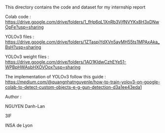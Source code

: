 This directory contains the code and dataset for my internship report 

Colab code :
https://drive.google.com/drive/folders/1_fHp6qL1XnRb3VjfNVYKx8H3xDNwOpFe?usp=sharing

YOLOv3 files :
https://drive.google.com/drive/folders/1ZTaspjYdXVn5ayMH55ts1MPAxAka_BsH?usp=sharing

YOLOv3 weight files :
https://drive.google.com/drive/folders/1AO1KIdwCzhEYe51-WPBpHWAsbHXOVOox?usp=sharing


The implementation of YOLOv3 follow this guide :
https://medium.com/@quangnhatnguyenle/how-to-train-yolov3-on-google-colab-to-detect-custom-objects-e-g-gun-detection-d3a1ee43eda1


Author :

NGUYEN Danh-Lan

3IF

INSA de Lyon
